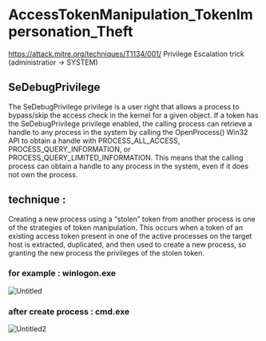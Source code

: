 # AccessTokenManipulation_TokenImpersonation_Theft
https://attack.mitre.org/techniques/T1134/001/
Privilege Escalation trick (administratior -> SYSTEM)

## SeDebugPrivilege
The SeDebugPrivilege privilege is a user right that allows a process to bypass/skip the access check in the kernel for a given object. If a token has the SeDebugPrivilege privilege enabled, the calling process can retrieve a handle to any process in the system by calling the OpenProcess() Win32 API to obtain a handle with PROCESS_ALL_ACCESS, PROCESS_QUERY_INFORMATION, or PROCESS_QUERY_LIMITED_INFORMATION. This means that the calling process can obtain a handle to any process in the system, even if it does not own the process.


## technique :
Creating a new process using a “stolen” token from another process is one of the strategies of token manipulation. This occurs when a token of an existing access token present in one of the active processes on the target host is extracted, duplicated, and then used to create a new process, so granting the new process the privileges of the stolen token.

### for example : winlogon.exe
![Untitled](https://github.com/pkwitha/AccessTokenManipulation_TokenImpersonation_Theft/assets/91279108/1524161a-0564-4847-8ed9-62ca3e52c665)

### after create process : cmd.exe
![Untitled2](https://github.com/pkwitha/AccessTokenManipulation_TokenImpersonation_Theft/assets/91279108/017298b8-2633-455b-b713-9cb7e72dcaee)
